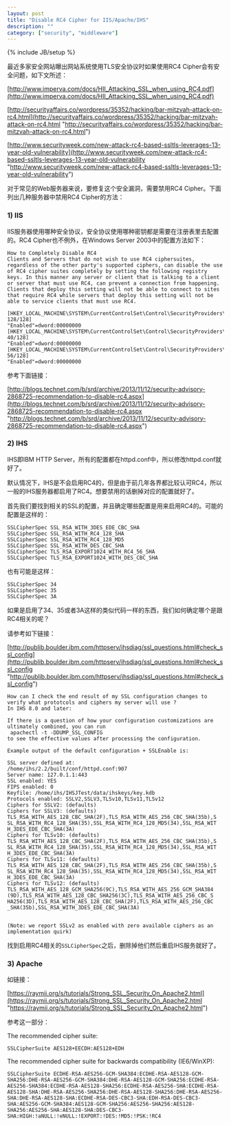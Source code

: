 ```yaml
---
layout: post
title: "Disable RC4 Cipher for IIS/Apache/IHS"
description: ""
category: ["security", "middleware"]
---
```

{% include JB/setup %}

最近多家安全网站曝出网站系统使用TLS安全协议时如果使用RC4 Cipher会有安全问题，如下文所述：

[http://www.imperva.com/docs/HII_Attacking_SSL_when_using_RC4.pdf](http://www.imperva.com/docs/HII_Attacking_SSL_when_using_RC4.pdf)

[http://securityaffairs.co/wordpress/35352/hacking/bar-mitzvah-attack-on-rc4.html](http://securityaffairs.co/wordpress/35352/hacking/bar-mitzvah-attack-on-rc4.html "http://securityaffairs.co/wordpress/35352/hacking/bar-mitzvah-attack-on-rc4.html") 

[http://www.securityweek.com/new-attack-rc4-based-ssltls-leverages-13-year-old-vulnerability](http://www.securityweek.com/new-attack-rc4-based-ssltls-leverages-13-year-old-vulnerability "http://www.securityweek.com/new-attack-rc4-based-ssltls-leverages-13-year-old-vulnerability")


对于常见的Web服务器来说，要修复这个安全漏洞，需要禁用RC4 Cipher。下面列出几种服务器中禁用RC4 Cipher的方法：

<!-- more -->

### 1) IIS

IIS服务器使用哪种安全协议，安全协议使用哪种密钥都是需要在注册表里去配置的。RC4 Cipher也不例外，在Windows Server 2003中的配置方法如下：

	How to Completely Disable RC4 
	Clients and Servers that do not wish to use RC4 ciphersuites, regardless of the other party's supported ciphers, can disable the use of RC4 cipher suites completely by setting the following registry keys. In this manner any server or client that is talking to a client or server that must use RC4, can prevent a connection from happening. Clients that deploy this setting will not be able to connect to sites that require RC4 while servers that deploy this setting will not be able to service clients that must use RC4. 
	
	[HKEY_LOCAL_MACHINE\SYSTEM\CurrentControlSet\Control\SecurityProviders\SCHANNEL\Ciphers\RC4 128/128] 
	"Enabled"=dword:00000000
	[HKEY_LOCAL_MACHINE\SYSTEM\CurrentControlSet\Control\SecurityProviders\SCHANNEL\Ciphers\RC4 40/128] 
	"Enabled"=dword:00000000
	[HKEY_LOCAL_MACHINE\SYSTEM\CurrentControlSet\Control\SecurityProviders\SCHANNEL\Ciphers\RC4 56/128] 
	"Enabled"=dword:00000000

参考下面链接：

[http://blogs.technet.com/b/srd/archive/2013/11/12/security-advisory-2868725-recommendation-to-disable-rc4.aspx](http://blogs.technet.com/b/srd/archive/2013/11/12/security-advisory-2868725-recommendation-to-disable-rc4.aspx "http://blogs.technet.com/b/srd/archive/2013/11/12/security-advisory-2868725-recommendation-to-disable-rc4.aspx")


### 2) IHS

IHS即IBM HTTP Server，所有的配置都在httpd.conf中，所以修改httpd.conf就好了。

默认情况下，IHS是不会启用RC4的，但是由于前几年各界都比较认可RC4，所以一般的IHS服务器都启用了RC4。想要禁用的话删掉对应的配置就好了。

首先我们要找到相关的SSL的配置，并且确定哪些配置是用来启用RC4的。可能的配置是这样的：

	SSLCipherSpec SSL_RSA_WITH_3DES_EDE_CBC_SHA
	SSLCipherSpec SSL_RSA_WITH_RC4_128_SHA
	SSLCipherSpec SSL_RSA_WITH_RC4_128_MD5
	SSLCipherSpec SSL_RSA_WITH_DES_CBC_SHA
	SSLCipherSpec TLS_RSA_EXPORT1024_WITH_RC4_56_SHA
	SSLCipherSpec TLS_RSA_EXPORT1024_WITH_DES_CBC_SHA

也有可能是这样：

	SSLCipherSpec 34
	SSLCipherSpec 35
	SSLCipherSpec 3A

如果是启用了34、35或者3A这样的类似代码一样的东西，我们如何确定哪个是跟RC4相关的呢？

请参考如下链接：

[http://publib.boulder.ibm.com/httpserv/ihsdiag/ssl_questions.html#check_ssl_config](http://publib.boulder.ibm.com/httpserv/ihsdiag/ssl_questions.html#check_ssl_config "http://publib.boulder.ibm.com/httpserv/ihsdiag/ssl_questions.html#check_ssl_config")


	How can I check the end result of my SSL configuration changes to verify what prototcols and ciphers my server will use ?
	In IHS 8.0 and later:
	
	If there is a question of how your configuration customizations are ultimately combined, you can run
	 apachectl -t -DDUMP_SSL_CONFIG
	to see the effective values after processing the configuration.
	 
	Example output of the default configuration + SSLEnable is:             
	                                                                        
	SSL server defined at:                                                  
	/home/ihs/2.2/built/conf/httpd.conf:907                       
	Server name: 127.0.1.1:443                                              
	SSL enabled: YES                                                        
	FIPS enabled: 0                                                         
	Keyfile: /home/ihs/IHSJTest/data/ihskeys/key.kdb                
	Protocols enabled: SSLV2,SSLV3,TLSv10,TLSv11,TLSv12                     
	Ciphers for SSLV2: (defaults)                                           
	Ciphers for SSLV3: (defaults)                                           
	TLS_RSA_WITH_AES_128_CBC_SHA(2F),TLS_RSA_WITH_AES_256_CBC_SHA(35b),S    
	SL_RSA_WITH_RC4_128_SHA(35),SSL_RSA_WITH_RC4_128_MD5(34),SSL_RSA_WIT    
	H_3DES_EDE_CBC_SHA(3A)                                                  
	Ciphers for TLSv10: (defaults)                                          
	TLS_RSA_WITH_AES_128_CBC_SHA(2F),TLS_RSA_WITH_AES_256_CBC_SHA(35b),S    
	SL_RSA_WITH_RC4_128_SHA(35),SSL_RSA_WITH_RC4_128_MD5(34),SSL_RSA_WIT    
	H_3DES_EDE_CBC_SHA(3A)                                                  
	Ciphers for TLSv11: (defaults)                                          
	TLS_RSA_WITH_AES_128_CBC_SHA(2F),TLS_RSA_WITH_AES_256_CBC_SHA(35b),S    
	SL_RSA_WITH_RC4_128_SHA(35),SSL_RSA_WITH_RC4_128_MD5(34),SSL_RSA_WIT    
	H_3DES_EDE_CBC_SHA(3A)                                                  
	Ciphers for TLSv12: (defaults)                                          
	TLS_RSA_WITH_AES_128_GCM_SHA256(9C),TLS_RSA_WITH_AES_256_GCM_SHA384     
	(9D),TLS_RSA_WITH_AES_128_CBC_SHA256(3C),TLS_RSA_WITH_AES_256_CBC_S     
	HA256(3D),TLS_RSA_WITH_AES_128_CBC_SHA(2F),TLS_RSA_WITH_AES_256_CBC     
	_SHA(35b),SSL_RSA_WITH_3DES_EDE_CBC_SHA(3A) 
	
	                            
	(Note: we report SSLv2 as enabled with zero available ciphers as an     
	implementation quirk)                                     


找到启用RC4相关的`SSLCipherSpec`之后，删除掉他们然后重启IHS服务就好了。


### 3) Apache

如链接：

[https://raymii.org/s/tutorials/Strong_SSL_Security_On_Apache2.html](https://raymii.org/s/tutorials/Strong_SSL_Security_On_Apache2.html "https://raymii.org/s/tutorials/Strong_SSL_Security_On_Apache2.html")

参考这一部分：

The recommended cipher suite:

	SSLCipherSuite AES128+EECDH:AES128+EDH

The recommended cipher suite for backwards compatibility (IE6/WinXP):

	SSLCipherSuite ECDHE-RSA-AES256-GCM-SHA384:ECDHE-RSA-AES128-GCM-SHA256:DHE-RSA-AES256-GCM-SHA384:DHE-RSA-AES128-GCM-SHA256:ECDHE-RSA-AES256-SHA384:ECDHE-RSA-AES128-SHA256:ECDHE-RSA-AES256-SHA:ECDHE-RSA-AES128-SHA:DHE-RSA-AES256-SHA256:DHE-RSA-AES128-SHA256:DHE-RSA-AES256-SHA:DHE-RSA-AES128-SHA:ECDHE-RSA-DES-CBC3-SHA:EDH-RSA-DES-CBC3-SHA:AES256-GCM-SHA384:AES128-GCM-SHA256:AES256-SHA256:AES128-SHA256:AES256-SHA:AES128-SHA:DES-CBC3-SHA:HIGH:!aNULL:!eNULL:!EXPORT:!DES:!MD5:!PSK:!RC4
